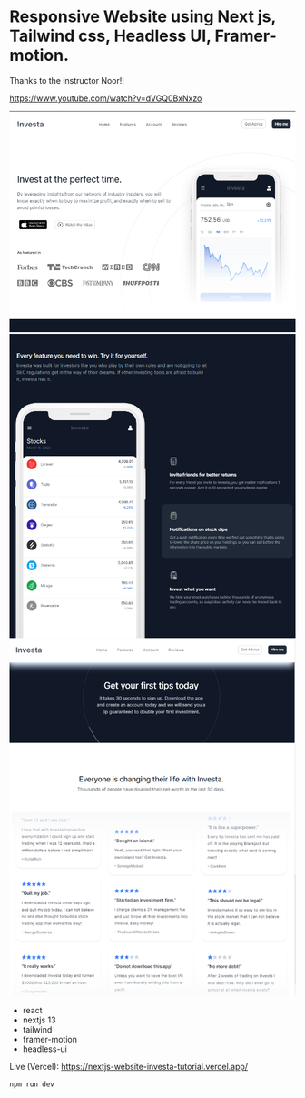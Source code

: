 # Responsive Website using Next js, Tailwind css, Headless UI, Framer-motion.

Thanks to the instructor Noor!!

https://www.youtube.com/watch?v=dVGQ0BxNxzo

<img src="image1.png" alt="nextjs" width="600">
<img src="image2.png" alt="nextjs" width="600">
<img src="image3.png" alt="nextjs" width="600">


- react
- nextjs 13
- tailwind
- framer-motion
- headless-ui

Live (Vercel):
https://nextjs-website-investa-tutorial.vercel.app/


```
npm run dev
```


